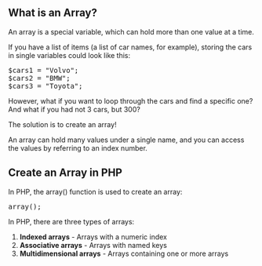 What is an Array?
--------------------
An array is a special variable, which can hold more than one value at a time.

If you have a list of items (a list of car names, for example), storing the cars in single variables could look like this:

<pre>
$cars1 = "Volvo";
$cars2 = "BMW";
$cars3 = "Toyota";
</pre>

However, what if you want to loop through the cars and find a specific one? And what if you had not 3 cars, but 300?

The solution is to create an array!

An array can hold many values under a single name, and you can access the values by referring to an index number.

Create an Array in PHP
--------------------------
In PHP, the array() function is used to create an array:
<pre>
array();
</pre>

In PHP, there are three types of arrays:

1. <strong>Indexed arrays</strong> - Arrays with a numeric index
2. <strong>Associative arrays</strong> - Arrays with named keys
3. <strong>Multidimensional arrays</strong> - Arrays containing one or more arrays